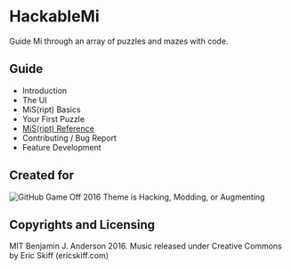 # HackableMi
Guide Mi through an array of puzzles and mazes with code.

## Guide
- Introduction
- The UI
- MiS(ript) Basics
- Your First Puzzle
- [MiS(ript) Reference](https://github.com/Vandise/game-off-2016/blob/hackablemi/guide/mis_reference.md)
- Contributing / Bug Report
- Feature Development

## Created for
![GitHub Game Off 2016 Theme is Hacking, Modding, or Augmenting](https://cloud.githubusercontent.com/assets/121322/19498019/d8827370-9543-11e6-82d8-6da822b6147b.png)

## Copyrights and Licensing
MIT
Benjamin J. Anderson 2016.
Music released under Creative Commons by Eric Skiff (ericskiff.com)